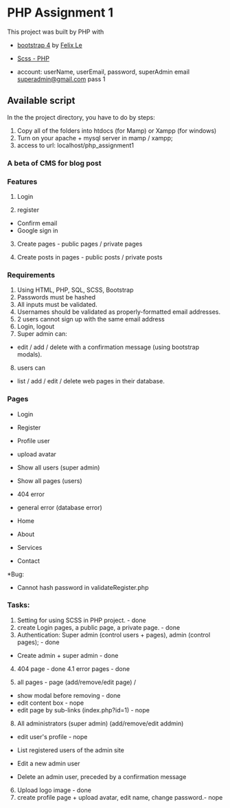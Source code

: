 # PHP Assignment 1

This project was built by PHP with

- [bootstrap 4](https://getbootstrap.com/docs/4.0/getting-started/introduction/) by [Felix Le](http://felixle.net/)
- [Scss - PHP](https://github.com/infostreams/scss-php)

- account: userName, userEmail, password, superAdmin
  email superadmin@gmail.com
  pass 1

## Available script

In the the project directory, you have to do by steps:

1. Copy all of the folders into htdocs (for Mamp) or Xampp (for windows)
2. Turn on your apache + mysql server in mamp / xampp;
3. access to url: localhost/php_assignment1

### A beta of CMS for blog post

### Features

1. Login

2. register

- Confirm email
- Google sign in

3. Create pages - public pages / private pages

4. Create posts in pages - public posts / private posts

### Requirements

1. Using HTML, PHP, SQL, SCSS, Bootstrap
2. Passwords must be hashed
3. All inputs must be validated.
4. Usernames should be validated as properly-formatted email addresses.
5. 2 users cannot sign up with the same email address
6. Login, logout
7. Super admin can:

- edit / add / delete with a confirmation message (using bootstrap modals).

8. users can

- list / add / edit / delete web pages in their database.

### Pages

- Login
- Register
- Profile user
- upload avatar
- Show all users (super admin)
- Show all pages (users)
- 404 error
- general error (database error)

- Home
- About
- Services
- Contact

\*Bug:

- Cannot hash password in validateRegister.php

### Tasks:

1. Setting for using SCSS in PHP project. - done
2. create Login pages, a public page, a private page. - done
3. Authentication: Super admin (control users + pages), admin (control pages); - done

- Create admin + super admin - done

4. 404 page - done
   4.1 error pages - done

5. all pages - page (add/remove/edit page) /

- show modal before removing - done
- edit content box - nope
- edit page by sub-links (index.php?id=1) - nope

8. All administrators (super admin) (add/remove/edit addmin)

- edit user's profile - nope

- List registered users of the admin site
- Edit a new admin user
- Delete an admin user, preceded by a confirmation message

6. Upload logo image - done
7. create profile page + upload avatar, edit name, change password.- nope
